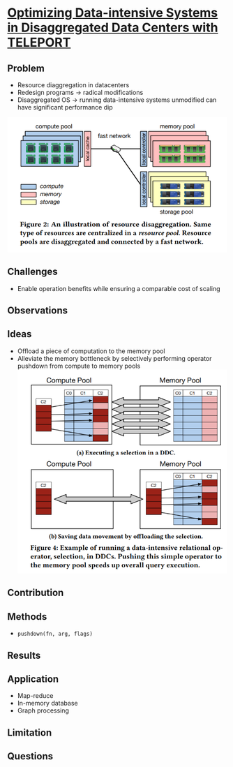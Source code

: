 # [Optimizing Data-intensive Systems in Disaggregated Data Centers with TELEPORT](https://www.cs.rice.edu/~angchen/papers/sigmod-2022.pdf)
## Problem
- Resource diaggregation in datacenters
- Redesign programs -> radical modifications
- Disaggregated OS -> running data-intensive systems unmodified can have significant performance dip

![memory disaggregation](./teleport-memory_diaggregation.png)

## Challenges
- Enable operation benefits while ensuring a comparable cost of scaling
## Observations

## Ideas
- Offload a piece of computation to the memory pool
- Alleviate the memory bottleneck by selectively performing operator pushdown from compute to memory pools
![teleport execution](./teleport-execution.png)

## Contribution

## Methods
- ```pushdown(fn, arg, flags)```
## Results

## Application
- Map-reduce
- In-memory database
- Graph processing
## Limitation

## Questions